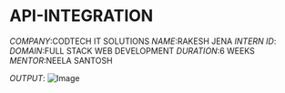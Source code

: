 # API-INTEGRATION
*COMPANY*:CODTECH IT SOLUTIONS
*NAME*:RAKESH JENA
*INTERN ID*:
*DOMAIN*:FULL STACK WEB DEVELOPMENT
*DURATION*:6 WEEKS
*MENTOR*:NEELA SANTOSH

*OUTPUT*:
   ![Image](https://github.com/user-attachments/assets/b093f883-1d9e-4d5c-827c-8f0f3749268e)

